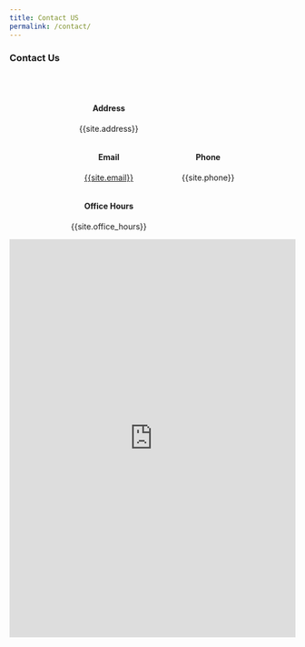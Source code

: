 ```yaml
---
title: Contact US
permalink: /contact/
---
```


<h3 id="#contact">Contact Us</h3>
<span style="display: block; margin-bottom: 3em"></span>

<!-- CONTACT -->
<div style="margin-top:50px; text-align:center; padding-left:50px">
    <div  style="float:left; width:250px; text-align:center;">
        <h4>Address</h4>
        <p>{{site.address}}</p>
    </div>
    <div  style="float:left; width:250px; text-align:center;">
        <h4>Email</h4>
        <a href="mailto:{{ site.email }}">{{site.email}}</a>
    </div>
    <div  style="float:left; width:100px; text-align:center;">
        <h4>Phone</h4>
        <p>{{site.phone}}</p>
    </div>
    <div  style="float:left; width:250px; text-align:center;">
        <h4>Office Hours</h4>
        <p>{{site.office_hours}}</p>
    </div>
</div>

<!-- LAB LOCATION -->

<div style="width:100%; height:700px; padding-bottom:100px">
  <iframe 
    src="https://www.google.com/maps/embed?pb=!1m14!1m12!1m3!1d1866.6682220334442!2d78.12359467897458!3d17.595584129661564!2m3!1f0!2f0!3f0!3m2!1i1024!2i768!4f13.1!5e0!3m2!1sen!2sin!4v1680867993295!5m2!1sen!2sin" 
    style="width:100%; height:100%"
    title="Google Maps Location of {{site.name}}" 
    frameborder="0" allow="accelerometer; autoplay; clipboard-write; encrypted-media; gyroscope; picture-in-picture" 
    allowfullscreen>
    </iframe>
</div>
